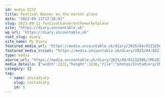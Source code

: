 ```yaml
---
id: media-5272
title: Festival Banner on the market place
date: "2023-09-11T12:26:01"
slug: 2023-09-11-festivalbanneronthemarketplace
site: "https://diary.uncountable.uk"
wp_url: "https://diary.uncountable.uk"
root_slug: diary
site_name: My Diary
featured_media_url: "https://media.uncountable.uk/diary/2025/04/03232506/IMG20230911132601-edited.webp"
featured_media_srcset: "https://media.uncountable.uk/diary/2025/04/03232506/IMG20230911132601-edited-300x166.webp 300w, https://media.uncountable.uk/diary/2025/04/03232506/IMG20230911132601-edited-1024x567.webp 1024w, https://media.uncountable.uk/diary/2025/04/03232506/IMG20230911132601-edited-150x150.webp 150w, https://media.uncountable.uk/diary/2025/04/03232506/IMG20230911132601-edited-640x354.webp 640w, https://media.uncountable.uk/diary/2025/04/03232506/IMG20230911132601-edited.webp 2222w"
type: media
source_url: "https://media.uncountable.uk/diary/2025/04/03232506/IMG20230911132601-edited.webp"
media_details: {"width":2222,"height":1230,"file":"photos/Instadiary/IMG20230911132601-edited.webp","filesize":179408,"sizes":{"medium":{"file":"IMG20230911132601-edited-300x166.webp","width":300,"height":166,"filesize":12790,"mime_type":"image/webp","source_url":"https://media.uncountable.uk/diary/2025/04/03232506/IMG20230911132601-edited-300x166.webp"},"large":{"file":"IMG20230911132601-edited-1024x567.webp","width":1024,"height":567,"filesize":115598,"mime_type":"image/webp","source_url":"https://media.uncountable.uk/diary/2025/04/03232506/IMG20230911132601-edited-1024x567.webp"},"thumbnail":{"file":"IMG20230911132601-edited-150x150.webp","width":150,"height":150,"filesize":6488,"mime_type":"image/webp","source_url":"https://media.uncountable.uk/diary/2025/04/03232506/IMG20230911132601-edited-150x150.webp"},"mobwidth":{"file":"IMG20230911132601-edited-640x354.webp","width":640,"height":354,"filesize":52666,"mime_type":"image/webp","source_url":"https://media.uncountable.uk/diary/2025/04/03232506/IMG20230911132601-edited-640x354.webp"},"full":{"file":"IMG20230911132601-edited.webp","width":2222,"height":1230,"mime_type":"image/webp","source_url":"https://media.uncountable.uk/diary/2025/04/03232506/IMG20230911132601-edited.webp"}},"image_meta":{"aperture":"0","credit":"","camera":"","caption":"","created_timestamp":"0","copyright":"","focal_length":"0","iso":"0","shutter_speed":"0","title":"","orientation":"0","keywords":[]}}
category: []
tag:
  - name: instadiary
    slug: instadiary
    id: 5
---
```


